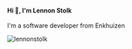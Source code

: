 <h4>Hi 👋, I'm Lennon Stolk</h4>
<p>I'm a software developer from Enkhuizen</p>
<p align="left"> <img src="https://komarev.com/ghpvc/?username=lennonstolk&label=Profile%20views&color=0e75b6&style=flat" alt="lennonstolk" /> </p>
